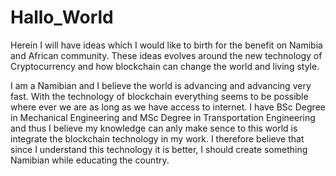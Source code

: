 # Hallo_World
Herein I will have ideas which I would like to birth for the benefit on Namibia and African community. These ideas evolves around the new technology of Cryptocurrency and how blockchain can change the world and living style.

I am a Namibian and I believe the world is advancing and advancing very fast. With the technology of blockchain everything seems to be possible where ever we are as long as we have access to internet. I have BSc Degree in Mechanical Engineering and MSc Degree in Transportation Engineering and thus I believe my knowledge can anly make sence to this world is integrate the blockchain technology in my work.
I therefore believe that since I understand this technology it is better, I should create something Namibian while educating the country.
